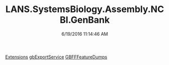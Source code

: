 ﻿---
title: LANS.SystemsBiology.Assembly.NCBI.GenBank
date: 6/19/2016 11:14:46 AM
---

[Extensions](T-LANS.SystemsBiology.Assembly.NCBI.GenBank.Extensions.html)
[gbExportService](T-LANS.SystemsBiology.Assembly.NCBI.GenBank.gbExportService.html)
[GBFFFeatureDumps](T-LANS.SystemsBiology.Assembly.NCBI.GenBank.GBFFFeatureDumps.html)
